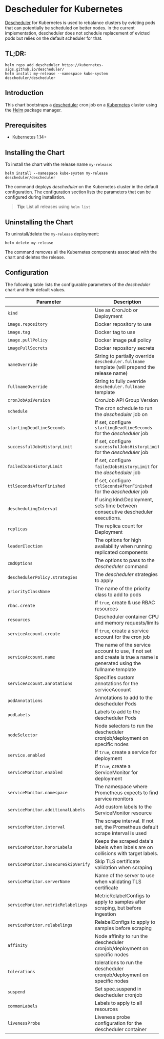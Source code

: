 # Descheduler for Kubernetes

[Descheduler](https://github.com/kubernetes-sigs/descheduler/) for Kubernetes is used to rebalance clusters by evicting pods that can potentially be scheduled on better nodes. In the current implementation, descheduler does not schedule replacement of evicted pods but relies on the default scheduler for that.

## TL;DR:

```shell
helm repo add descheduler https://kubernetes-sigs.github.io/descheduler/
helm install my-release --namespace kube-system descheduler/descheduler
```

## Introduction

This chart bootstraps a [descheduler](https://github.com/kubernetes-sigs/descheduler/) cron job on a [Kubernetes](http://kubernetes.io) cluster using the [Helm](https://helm.sh) package manager.

## Prerequisites

- Kubernetes 1.14+

## Installing the Chart

To install the chart with the release name `my-release`:

```shell
helm install --namespace kube-system my-release descheduler/descheduler
```

The command deploys _descheduler_ on the Kubernetes cluster in the default configuration. The [configuration](#configuration) section lists the parameters that can be configured during installation.

> **Tip**: List all releases using `helm list`

## Uninstalling the Chart

To uninstall/delete the `my-release` deployment:

```shell
helm delete my-release
```

The command removes all the Kubernetes components associated with the chart and deletes the release.

## Configuration

The following table lists the configurable parameters of the _descheduler_ chart and their default values.

| Parameter                           | Description                                                                                                           | Default                                   |
| ----------------------------------- | --------------------------------------------------------------------------------------------------------------------- | ----------------------------------------- |
| `kind`                              | Use as CronJob or Deployment                                                                                          | `CronJob`                                 |
| `image.repository`                  | Docker repository to use                                                                                              | `registry.k8s.io/descheduler/descheduler` |
| `image.tag`                         | Docker tag to use                                                                                                     | `v[chart appVersion]`                     |
| `image.pullPolicy`                  | Docker image pull policy                                                                                              | `IfNotPresent`                            |
| `imagePullSecrets`                  | Docker repository secrets                                                                                             | `[]`                                      |
| `nameOverride`                      | String to partially override `descheduler.fullname` template (will prepend the release name)                          | `""`                                      |
| `fullnameOverride`                  | String to fully override `descheduler.fullname` template                                                              | `""`                                      |
| `cronJobApiVersion`                 | CronJob API Group Version                                                                                             | `"batch/v1"`                              |
| `schedule`                          | The cron schedule to run the _descheduler_ job on                                                                     | `"*/2 * * * *"`                           |
| `startingDeadlineSeconds`           | If set, configure `startingDeadlineSeconds` for the _descheduler_ job                                                 | `nil`                                     |
| `successfulJobsHistoryLimit`        | If set, configure `successfulJobsHistoryLimit` for the _descheduler_ job                                              | `3`                                       |
| `failedJobsHistoryLimit`            | If set, configure `failedJobsHistoryLimit` for the _descheduler_ job                                                  | `1`                                       |
| `ttlSecondsAfterFinished`           | If set, configure `ttlSecondsAfterFinished` for the _descheduler_ job                                                 | `nil`                                     |
| `deschedulingInterval`              | If using kind:Deployment, sets time between consecutive descheduler executions.                                       | `5m`                                      |
| `replicas`                          | The replica count for Deployment                                                                                      | `1`                                       |
| `leaderElection`                    | The options for high availability when running replicated components                                                  | _see values.yaml_                         |
| `cmdOptions`                        | The options to pass to the _descheduler_ command                                                                      | _see values.yaml_                         |
| `deschedulerPolicy.strategies`      | The _descheduler_ strategies to apply                                                                                 | _see values.yaml_                         |
| `priorityClassName`                 | The name of the priority class to add to pods                                                                         | `system-cluster-critical`                 |
| `rbac.create`                       | If `true`, create & use RBAC resources                                                                                | `true`                                    |
| `resources`                         | Descheduler container CPU and memory requests/limits                                                                  | _see values.yaml_                         |
| `serviceAccount.create`             | If `true`, create a service account for the cron job                                                                  | `true`                                    |
| `serviceAccount.name`               | The name of the service account to use, if not set and create is true a name is generated using the fullname template | `nil`                                     |
| `serviceAccount.annotations`        | Specifies custom annotations for the serviceAccount                                                                   | `{}`                                      |
| `podAnnotations`                    | Annotations to add to the descheduler Pods                                                                            | `{}`                                      |
| `podLabels`                         | Labels to add to the descheduler Pods                                                                                 | `{}`                                      |
| `nodeSelector`                      | Node selectors to run the descheduler cronjob/deployment on specific nodes                                            | `nil`                                     |
| `service.enabled`                   | If `true`, create a service for deployment                                                                            | `false`                                   |
| `serviceMonitor.enabled`            | If `true`, create a ServiceMonitor for deployment                                                                     | `false`                                   |
| `serviceMonitor.namespace`          | The namespace where Prometheus expects to find service monitors                                                       | `nil`                                     |
| `serviceMonitor.additionalLabels`   | Add custom labels to the ServiceMonitor resource                                                                      | `{}`                                      |
| `serviceMonitor.interval`           | The scrape interval. If not set, the Prometheus default scrape interval is used                                       | `nil`                                     |
| `serviceMonitor.honorLabels`        | Keeps the scraped data's labels when labels are on collisions with target labels.                                     | `true`                                    |
| `serviceMonitor.insecureSkipVerify` | Skip TLS certificate validation when scraping                                                                         | `true`                                    |
| `serviceMonitor.serverName`         | Name of the server to use when validating TLS certificate                                                             | `nil`                                     |
| `serviceMonitor.metricRelabelings`  | MetricRelabelConfigs to apply to samples after scraping, but before ingestion                                         | `[]`                                      |
| `serviceMonitor.relabelings`        | RelabelConfigs to apply to samples before scraping                                                                    | `[]`                                      |
| `affinity`                          | Node affinity to run the descheduler cronjob/deployment on specific nodes                                             | `nil`                                     |
| `tolerations`                       | tolerations to run the descheduler cronjob/deployment on specific nodes                                               | `nil`                                     |
| `suspend`                           | Set spec.suspend in descheduler cronjob                                                                               | `false`                                   |
| `commonLabels`                      | Labels to apply to all resources                                                                                      | `{}`                                      |
| `livenessProbe`                     | Liveness probe configuration for the descheduler container                                                            | _see values.yaml_                         |
